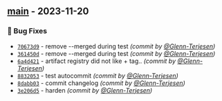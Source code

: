 
## [main] - 2023-11-20
### :bug: Bug Fixes
- [`70673d9`](https://github.com/entur/actions-argo-demo/commit/70673d9391904ef6faaba6669c3bd081a5354882) - remove --merged during test *(commit by [@Glenn-Terjesen](https://github.com/Glenn-Terjesen))*
- [`361450d`](https://github.com/entur/actions-argo-demo/commit/361450dd01c0f821e1356912201e875b1f651086) - remove --merged during test *(commit by [@Glenn-Terjesen](https://github.com/Glenn-Terjesen))*
- [`6a4d421`](https://github.com/entur/actions-argo-demo/commit/6a4d421ccf555b600c34da09f44eacf6b012d8a9) - artifact registry did not like + tag.. *(commit by [@Glenn-Terjesen](https://github.com/Glenn-Terjesen))*
- [`8832053`](https://github.com/entur/actions-argo-demo/commit/88320539ae872138a67c7d2b73cfa38ca21112c8) - test autocommit *(commit by [@Glenn-Terjesen](https://github.com/Glenn-Terjesen))*
- [`8dabb03`](https://github.com/entur/actions-argo-demo/commit/8dabb03764070f5f366c93647f24b0916a0d2cf8) - commit changelog *(commit by [@Glenn-Terjesen](https://github.com/Glenn-Terjesen))*
- [`3e206d5`](https://github.com/entur/actions-argo-demo/commit/3e206d5b26f77fd653ac646c33882c585d4d551e) - harden *(commit by [@Glenn-Terjesen](https://github.com/Glenn-Terjesen))*


[main]: https://github.com/entur/actions-argo-demo/compare/v0.1.27.1...main